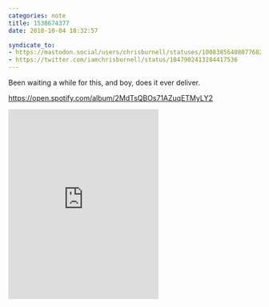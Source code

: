 ```yaml
---
categories: note
title: 1538674377
date: 2018-10-04 18:32:57

syndicate_to:
- https://mastodon.social/users/chrisburnell/statuses/100838564080776825
- https://twitter.com/iamchrisburnell/status/1047902413284417536
---
```


Been waiting a while for this, and boy, does it ever deliver.

<noscript><a href="https://open.spotify.com/album/2MdTsQBOs71AZuqETMyLY2" rel="external">https://open.spotify.com/album/2MdTsQBOs71AZuqETMyLY2</a></noscript>
<iframe src="https://open.spotify.com/embed/track/1gnwGVoG7V08vMX3hyr90x" width="300" height="380" frameborder="0" allowtransparency="true" allow="encrypted-media"></iframe>
